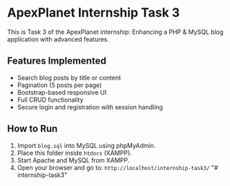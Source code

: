 # ApexPlanet Internship Task 3

This is Task 3 of the ApexPlanet internship: Enhancing a PHP & MySQL blog application with advanced features.

## Features Implemented
- Search blog posts by title or content
- Pagination (5 posts per page)
- Bootstrap-based responsive UI
- Full CRUD functionality
- Secure login and registration with session handling

## How to Run
1. Import `blog.sql` into MySQL using phpMyAdmin.
2. Place this folder inside `htdocs` (XAMPP).
3. Start Apache and MySQL from XAMPP.
4. Open your browser and go to: `http://localhost/internship-task3/`
"# internship-task3" 
